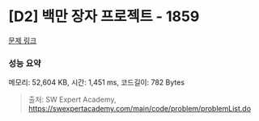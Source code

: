 # [D2] 백만 장자 프로젝트 - 1859 

[문제 링크](https://swexpertacademy.com/main/code/problem/problemDetail.do?contestProbId=AV5LrsUaDxcDFAXc) 

### 성능 요약

메모리: 52,604 KB, 시간: 1,451 ms, 코드길이: 782 Bytes



> 출처: SW Expert Academy, https://swexpertacademy.com/main/code/problem/problemList.do